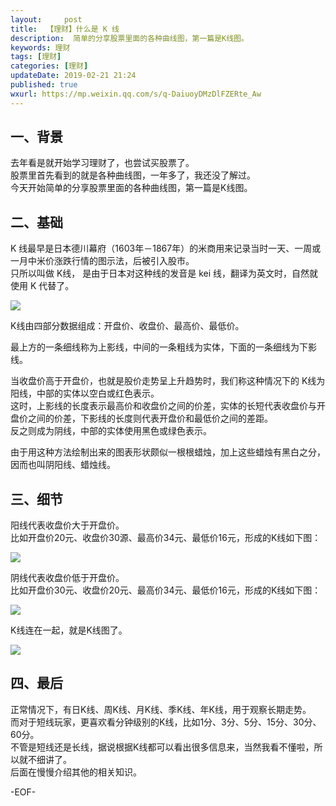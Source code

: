 ```yaml
---   
layout:     post  
title:  【理财】什么是 K 线
description:  简单的分享股票里面的各种曲线图，第一篇是K线图。  
keywords: 理财  
tags: [理财]    
categories: [理财]  
updateDate: 2019-02-21 21:24   
published: true 
wxurl: https://mp.weixin.qq.com/s/q-DaiuoyDMzDlFZERte_Aw  
---  
```




## 一、背景  


去年看是就开始学习理财了，也尝试买股票了。  
股票里首先看到的就是各种曲线图，一年多了，我还没了解过。  
今天开始简单的分享股票里面的各种曲线图，第一篇是K线图。  


## 二、基础  


K 线最早是日本德川幕府（1603年－1867年）的米商用来记录当时一天、一周或一月中米价涨跌行情的图示法，后被引入股市。  
只所以叫做 K线， 是由于日本对这种线的发音是 kei 线，翻译为英文时，自然就使用 K 代替了。  


![](https://res2019.tiankonguse.com/images/2019/02/k-chart-01.png)  


K线由四部分数据组成：开盘价、收盘价、最高价、最低价。  


最上方的一条细线称为上影线，中间的一条粗线为实体，下面的一条细线为下影线。  


当收盘价高于开盘价，也就是股价走势呈上升趋势时，我们称这种情况下的 K线为阳线，中部的实体以空白或红色表示。  
这时，上影线的长度表示最高价和收盘价之间的价差，实体的长短代表收盘价与开盘价之间的价差，下影线的长度则代表开盘价和最低价之间的差距。  
反之则成为阴线，中部的实体使用黑色或绿色表示。  


由于用这种方法绘制出来的图表形状颇似一根根蜡烛，加上这些蜡烛有黑白之分，因而也叫阴阳线、蜡烛线。  


## 三、细节  


阳线代表收盘价大于开盘价。  
比如开盘价20元、收盘价30源、最高价34元、最低价16元，形成的K线如下图：  


![](https://res2019.tiankonguse.com/images/2019/02/k-chart-02.png)  


阴线代表收盘价低于开盘价。  
比如开盘价30元、收盘价20元、最高价34元、最低价16元，形成的K线如下图：  


![](https://res2019.tiankonguse.com/images/2019/02/k-chart-03.png)  


K线连在一起，就是K线图了。  

![](https://res2019.tiankonguse.com/images/2019/02/k-chart-04.png)  


## 四、最后


正常情况下，有日K线、周K线、月K线、季K线、年K线，用于观察长期走势。  
而对于短线玩家，更喜欢看分钟级别的K线，比如1分、3分、5分、15分、30分、60分。  
不管是短线还是长线，据说根据K线都可以看出很多信息来，当然我看不懂啦，所以就不细讲了。  
后面在慢慢介绍其他的相关知识。  


-EOF-  


